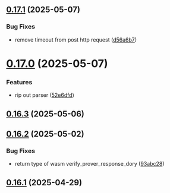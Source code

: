 ## [0.17.1](https://github.com/spaceandtimefdn/sxt-proof-of-sql-sdk/compare/v0.17.0...v0.17.1) (2025-05-07)


### Bug Fixes

* remove timeout from post http request ([d56a6b7](https://github.com/spaceandtimefdn/sxt-proof-of-sql-sdk/commit/d56a6b7fd48caca0143eee2913df5f16f268479f))



# [0.17.0](https://github.com/spaceandtimefdn/sxt-proof-of-sql-sdk/compare/v0.16.3...v0.17.0) (2025-05-07)


### Features

* rip out parser ([52e6dfd](https://github.com/spaceandtimefdn/sxt-proof-of-sql-sdk/commit/52e6dfdf0b093330e5385749a9644877380e7ef0))



## [0.16.3](https://github.com/spaceandtimefdn/sxt-proof-of-sql-sdk/compare/v0.16.2...v0.16.3) (2025-05-06)



## [0.16.2](https://github.com/spaceandtimefdn/sxt-proof-of-sql-sdk/compare/v0.16.1...v0.16.2) (2025-05-02)


### Bug Fixes

* return type of wasm verify_prover_response_dory ([93abc28](https://github.com/spaceandtimefdn/sxt-proof-of-sql-sdk/commit/93abc287879f8a78cf5a087333a8ec84e206048e))



## [0.16.1](https://github.com/spaceandtimefdn/sxt-proof-of-sql-sdk/compare/v0.16.0...v0.16.1) (2025-04-29)



